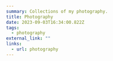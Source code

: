 ```yaml
---
summary: Collections of my photography.
title: Photography
date: 2023-09-03T16:34:00.822Z
tags:
  - photography
external_link: ""
links:
  - url: photography
---
```

